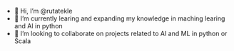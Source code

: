 - 👋 Hi, I’m @rutatekle
- 🌱 I’m currently learing and expanding my knowledge in maching learing and AI in python
- 💞️ I’m looking to collaborate on projects related to AI and ML in python or Scala

<!---
rutatekle/rutatekle is a ✨ special ✨ repository because its `README.md` (this file) appears on your GitHub profile.
You can click the Preview link to take a look at your changes.
--->
